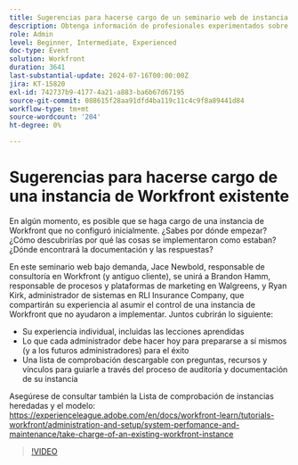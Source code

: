 ```yaml
---
title: Sugerencias para hacerse cargo de un seminario web de instancia de Workfront existente
description: Obtenga información de profesionales experimentados sobre cómo hacerse cargo de una instancia de Workfront. Obtenga información sobre la auditoría, la documentación y la configuración para el éxito futuro con nuestra lista de comprobación descargable en nuestro seminario web bajo demanda.
role: Admin
level: Beginner, Intermediate, Experienced
doc-type: Event
solution: Workfront
duration: 3641
last-substantial-update: 2024-07-16T00:00:00Z
jira: KT-15820
exl-id: 742737b9-4177-4a21-a883-ba6b67d67195
source-git-commit: 088615f28aa91dfd4ba119c11c4c9f8a89441d84
workflow-type: tm+mt
source-wordcount: '204'
ht-degree: 0%

---
```


# Sugerencias para hacerse cargo de una instancia de Workfront existente

En algún momento, es posible que se haga cargo de una instancia de Workfront que no configuró inicialmente. ¿Sabes por dónde empezar? ¿Cómo descubrirías por qué las cosas se implementaron como estaban? ¿Dónde encontrará la documentación y las respuestas?

En este seminario web bajo demanda, Jace Newbold, responsable de consultoría en Workfront (y antiguo cliente), se unirá a Brandon Hamm, responsable de procesos y plataformas de marketing en Walgreens, y Ryan Kirk, administrador de sistemas en RLI Insurance Company, que compartirán su experiencia al asumir el control de una instancia de Workfront que no ayudaron a implementar. Juntos cubrirán lo siguiente:

* Su experiencia individual, incluidas las lecciones aprendidas
* Lo que cada administrador debe hacer hoy para prepararse a sí mismos (y a los futuros administradores) para el éxito
* Una lista de comprobación descargable con preguntas, recursos y vínculos para guiarle a través del proceso de auditoría y documentación de su instancia

Asegúrese de consultar también la Lista de comprobación de instancias heredadas y el modelo: https://experienceleague.adobe.com/en/docs/workfront-learn/tutorials-workfront/administration-and-setup/system-perfomance-and-maintenance/take-charge-of-an-existing-workfront-instance

>[!VIDEO](https://video.tv.adobe.com/v/3431014/?learn=on)
